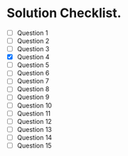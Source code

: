 # Solution Checklist.

- [ ] Question 1
- [ ] Question 2
- [ ] Question 3
- [x] Question 4
- [ ] Question 5
- [ ] Question 6
- [ ] Question 7
- [ ] Question 8
- [ ] Question 9
- [ ] Question 10
- [ ] Question 11
- [ ] Question 12
- [ ] Question 13
- [ ] Question 14
- [ ] Question 15
